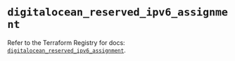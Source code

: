 # `digitalocean_reserved_ipv6_assignment`

Refer to the Terraform Registry for docs: [`digitalocean_reserved_ipv6_assignment`](https://registry.terraform.io/providers/digitalocean/digitalocean/2.49.1/docs/resources/reserved_ipv6_assignment).
